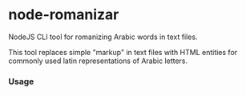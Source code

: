 node-romanizar
==============

NodeJS CLI tool for romanizing Arabic words in text files.

This tool replaces simple "markup" in text files with HTML entities for commonly used latin representations of Arabic letters.

### Usage ###
